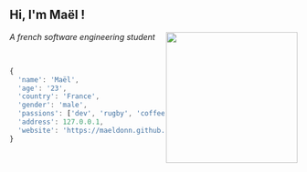 <h2> Hi, I'm Maël !</h2>
<img align='right' src="https://i.pinimg.com/originals/48/e3/03/48e303bf57f8ad627c73a0e0e30f5f33.gif" width="230">
<p><em>A french software engineering student</em></p>
<br>

```javascript
{
  'name': 'Maël',
  'age': '23',
  'country': 'France',
  'gender': 'male',
  'passions': ['dev', 'rugby', 'coffee'],
  'address': 127.0.0.1,
  'website': 'https://maeldonn.github.io'
}
```